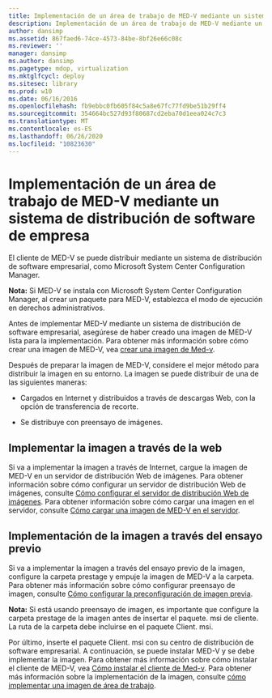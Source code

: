 ```yaml
---
title: Implementación de un área de trabajo de MED-V mediante un sistema de distribución de software de empresa
description: Implementación de un área de trabajo de MED-V mediante un sistema de distribución de software de empresa
author: dansimp
ms.assetid: 867faed6-74ce-4573-84be-8bf26e66c08c
ms.reviewer: ''
manager: dansimp
ms.author: dansimp
ms.pagetype: mdop, virtualization
ms.mktglfcycl: deploy
ms.sitesec: library
ms.prod: w10
ms.date: 06/16/2016
ms.openlocfilehash: fb9ebbc0fb605f84c5a8e67fc77fd9be51b29ff4
ms.sourcegitcommit: 354664bc527d93f80687cd2eba70d1eea024c7c3
ms.translationtype: MT
ms.contentlocale: es-ES
ms.lasthandoff: 06/26/2020
ms.locfileid: "10823630"
---
```

# Implementación de un área de trabajo de MED-V mediante un sistema de distribución de software de empresa


El cliente de MED-V se puede distribuir mediante un sistema de distribución de software empresarial, como Microsoft System Center Configuration Manager.

**Nota:**  Si MED-V se instala con Microsoft System Center Configuration Manager, al crear un paquete para MED-V, establezca el modo de ejecución en derechos administrativos.

 

Antes de implementar MED-V mediante un sistema de distribución de software empresarial, asegúrese de haber creado una imagen de MED-V lista para la implementación. Para obtener más información sobre cómo crear una imagen de MED-V, vea [crear una imagen de Med-v](creating-a-med-v-image.md).

Después de preparar la imagen de MED-V, considere el mejor método para distribuir la imagen en su entorno. La imagen se puede distribuir de una de las siguientes maneras:

-   Cargados en Internet y distribuidos a través de descargas Web, con la opción de transferencia de recorte.

-   Se distribuye con preensayo de imágenes.

## Implementar la imagen a través de la web


Si va a implementar la imagen a través de Internet, cargue la imagen de MED-V en un servidor de distribución Web de imágenes. Para obtener información sobre cómo configurar un servidor de distribución Web de imágenes, consulte [Cómo configurar el servidor de distribución Web de imágenes](how-to-configure-the-image-web-distribution-server.md). Para obtener información sobre cómo cargar una imagen en el servidor, consulte [Cómo cargar una imagen de MED-V en el servidor](how-to-upload-a-med-v-image-to-the-server.md).

## Implementación de la imagen a través del ensayo previo


Si va a implementar la imagen a través del ensayo previo de la imagen, configure la carpeta prestage y empuje la imagen de MED-V a la carpeta. Para obtener más información sobre cómo configurar preensayo de imagen, consulte [Cómo configurar la preconfiguración de imagen previa](how-to-configure-image-pre-staging.md).

**Nota:**  Si está usando preensayo de imagen, es importante que configure la carpeta prestage de la imagen antes de insertar el paquete. msi de cliente. La ruta de la carpeta debe incluirse en el paquete Client. msi.

 

Por último, inserte el paquete Client. msi con su centro de distribución de software empresarial. A continuación, se puede instalar MED-V y se debe implementar la imagen. Para obtener más información sobre cómo instalar el cliente de MED-V, vea [Cómo instalar el cliente de Med-v](how-to-install-med-v-clientesds.md). Para obtener más información sobre la implementación de la imagen, consulte [cómo implementar una imagen de área de trabajo](how-to-deploy-a-workspace-imageesds.md).

 

 





